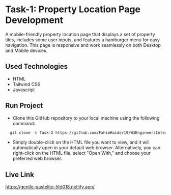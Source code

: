 
# Task-1: Property Location Page Development
A mobile-friendly property location page that displays a set of property tiles, includes some user inputs, and features a hamburger menu for easy navigation. This page is responsive and work seamlessly on both Desktop and Mobile devices.


## Used Technologies

- HTML
- Tailwind CSS
- Javascript



## Run Project

- Clone this GitHub repository to your local machine using the following command:

```bash
  git clone -b Task-2 https://github.com/FahimHaider19/W3EngineersInternship.git
```
- Simply double-click on the HTML file you want to view, and it will automatically open in your default web browser. Alternatively, you can right-click on the HTML file, select "Open With," and choose your preferred web browser.


## Live Link

https://gentle-pastelito-5fd018.netlify.app/

